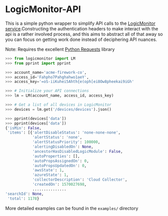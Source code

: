 # LogicMonitor-API

This is a simple python wrapper to simplify API calls to the [LogicMonitor service](https://www.logicmonitor.com/).Constructing the authentication headers to make interact with the api is a rather involved process, and this aims to abstract all of that away so you can focus on getting work done instead of deciphering API nuances.

Note: Requires the excellent [Python Requests](https://2.python-requests.org/en/master/) library

```python
>>> from logicmonitor import LM
>>> from pprint import pprint

>>> account_name='acme-firework-co',
>>> access_id='Fahpho7Pahghahwo1aeY',
>>> access_key='=oS-iiKuhei5Ahth{e(oph[ei8Ow8pheekai9iGh'

>>> # Initialize your API connections
>>> lm = LM(account_name, access_id, access_key)

>>> # Get a list of all devices in LogicMonitor
>>> devices = lm.get('/devices/devices').json()

>>> pprint(devices['data'])
>>> pprint(devices['data'])
{'isMin': False,
 'items': [{'alertDisableStatus': 'none-none-none',
            'alertStatus': 'none',
            'alertStatusPriority': 100000,
            'alertingDisabledOn': None,
            'ancestorHasDisabledLogicModule': False,
            'autoProperties': [],
            'autoPropsAssignedOn': 0,
            'autoPropsUpdatedOn': 0,
            'awsState': 1,
            'azureState': 1,
            'collectorDescription': 'Cloud Collector',
            'createdOn': 1570027698,
            ...............
'searchId': None,
 'total': 1178}
```

More detailed examples can be found in the `examples/` directory
